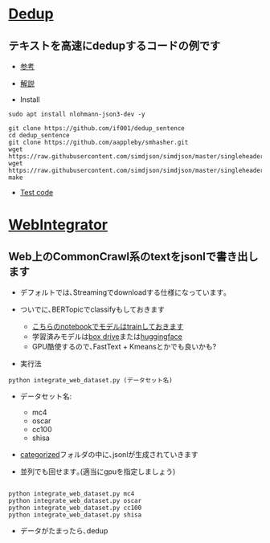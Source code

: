# [Dedup](./simple_dedup_test.ipynb)
## テキストを高速にdedupするコードの例です
- [参考](https://github.com/if001/dedup_sentence)
- [解説](https://zenn.dev/if001/articles/cc262413e69e3d)

- Install
~~~
sudo apt install nlohmann-json3-dev -y

git clone https://github.com/if001/dedup_sentence
cd dedup_sentence
git clone https://github.com/aappleby/smhasher.git
wget https://raw.githubusercontent.com/simdjson/simdjson/master/singleheader/simdjson.h 
wget https://raw.githubusercontent.com/simdjson/simdjson/master/singleheader/simdjson.cpp 
make
~~~

- [Test code](./simple_dedup_test.ipynb)

# [WebIntegrator](./integrate_web_dataset.py)
## Web上のCommonCrawl系のtextをjsonlで書き出します
- デフォルトでは､Streamingでdownloadする仕様になっています｡
- ついでに､BERTopicでclassifyもしておきます
    - [こちらのnotebookでモデルはtrainしておきます](./train_topic_model.ipynb)
    - 学習済みモデルは[box drive]()または[huggingface]()
    - GPU酷使するので､FastText + Kmeansとかでも良いかも?

- 実行法
~~~
python integrate_web_dataset.py (データセット名)
~~~

- データセット名: 
    - mc4
    - oscar
    - cc100
    - shisa

- [categorized](./data/categorized/)フォルダの中に､jsonlが生成されていきます
- 並列でも回せます｡(適当にgpuを指定しましょう)
~~~

python integrate_web_dataset.py mc4
python integrate_web_dataset.py oscar
python integrate_web_dataset.py cc100
python integrate_web_dataset.py shisa
~~~

- データがたまったら､dedup


# 